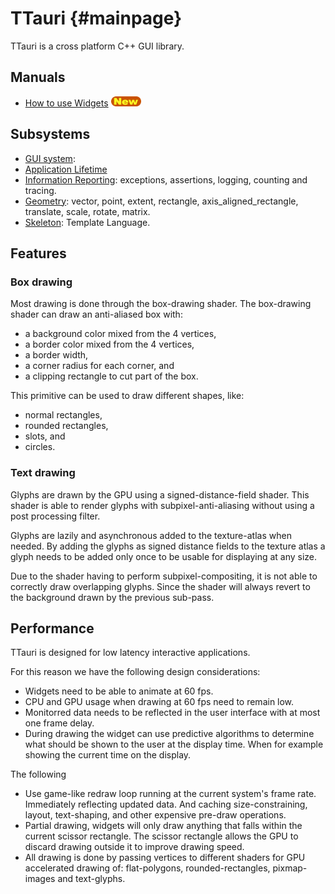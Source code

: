 TTauri {#mainpage}
==================

TTauri is a cross platform C++ GUI library.

Manuals
-------
 - [How to use Widgets](how_to_use_widgets.md) ![new](media/images/new.png)


Subsystems
----------
 - [GUI system](gui_system.md): 
 - [Application Lifetime](application_lifetime.md)
 - [Information Reporting](information_reporting.md): exceptions, assertions,
   logging, counting and tracing.
 - [Geometry](geometry.md):
   vector, point, extent, rectangle, axis\_aligned\_rectangle, translate, scale,
   rotate, matrix.
 - [Skeleton](skeleton.md): Template Language.

Features
--------

### Box drawing

Most drawing is done through the box-drawing shader.
The box-drawing shader can draw an anti-aliased box with:

 - a background color mixed from the 4 vertices,
 - a border color mixed from the 4 vertices,
 - a border width,
 - a corner radius for each corner, and
 - a clipping rectangle to cut part of the box.

This primitive can be used to draw different shapes, like:

 - normal rectangles,
 - rounded rectangles,
 - slots, and
 - circles.

### Text drawing

Glyphs are drawn by the GPU using a signed-distance-field shader.
This shader is able to render glyphs with subpixel-anti-aliasing
without using a post processing filter.

Glyphs are lazily and asynchronous added to the texture-atlas
when needed. By adding the glyphs as signed distance fields to
the texture atlas a glyph needs to be added only once to be usable
for displaying at any size.

Due to the shader having to perform subpixel-compositing,
it is not able to correctly draw overlapping glyphs. Since
the shader will always revert to the background drawn by the
previous sub-pass.

Performance
-----------

TTauri is designed for low latency interactive applications.

For this reason we have the following design considerations:

 - Widgets need to be able to animate at 60 fps.
 - CPU and GPU usage when drawing at 60 fps need to remain low.
 - Monitorred data needs to be reflected in the user interface
   with at most one frame delay.
 - During drawing the widget can use predictive algorithms to
   determine what should be shown to the user at the display time.
   When for example showing the current time on the display.

The following

 - Use game-like redraw loop running at the current system's
   frame rate. Immediately reflecting updated data. And caching
   size-constraining, layout, text-shaping, and other expensive
   pre-draw operations.
 - Partial drawing, widgets will only draw anything that falls
   within the current scissor rectangle. The scissor rectangle
   allows the GPU to discard drawing outside it to improve
   drawing speed.
 - All drawing is done by passing vertices to different
   shaders for GPU accelerated drawing of: flat-polygons,
   rounded-rectangles, pixmap-images and text-glyphs.
